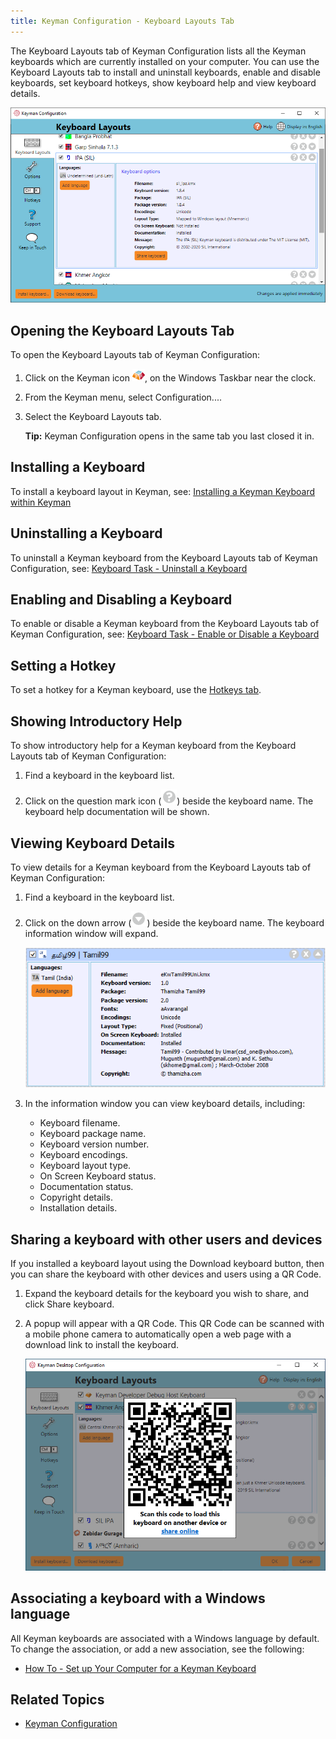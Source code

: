 ```yaml
---
title: Keyman Configuration - Keyboard Layouts Tab
---
```


The Keyboard Layouts tab of Keyman Configuration lists all the Keyman
keyboards which are currently installed on your computer. You can use
the Keyboard Layouts tab to install and uninstall keyboards, enable and
disable keyboards, set keyboard hotkeys, show keyboard help and view
keyboard details.

![](../../desktop_images/tab-layout.png)

## Opening the Keyboard Layouts Tab

To open the Keyboard Layouts tab of Keyman Configuration:

1.  Click on the Keyman icon ![](../../desktop_images/icon-keyman.png), on the
    Windows Taskbar near the clock.

2.  From the Keyman menu, select Configuration....

3.  Select the Keyboard Layouts tab.

    **Tip:**
    Keyman Configuration opens in the same tab you last closed it in.

## Installing a Keyboard

To install a keyboard layout in Keyman, see: [Installing a Keyman Keyboard within Keyman](../../start/download-and-install-keyboard)

## Uninstalling a Keyboard

To uninstall a Keyman keyboard from the Keyboard Layouts tab of Keyman
Configuration, see: [Keyboard Task - Uninstall a Keyboard](../uninstall-keyboard)

## Enabling and Disabling a Keyboard

To enable or disable a Keyman keyboard from the Keyboard Layouts tab of
Keyman Configuration, see: [Keyboard Task - Enable or Disable a Keyboard](../enable-or-disable-keyboard)

## Setting a Hotkey

To set a hotkey for a Keyman keyboard, use the [Hotkeys tab](hotkeys).

## Showing Introductory Help

To show introductory help for a Keyman keyboard from the Keyboard
Layouts tab of Keyman Configuration:

1.  Find a keyboard in the keyboard list.

2.  Click on the question mark icon
    (![](../../desktop_images/icon-introductory-help.png)) beside the keyboard
    name. The keyboard help documentation will be shown.

## Viewing Keyboard Details

To view details for a Keyman keyboard from the Keyboard Layouts tab of
Keyman Configuration:

1.  Find a keyboard in the keyboard list.

2.  Click on the down arrow
    (![](../../desktop_images/keyboards-downarrow.png)) beside the keyboard
    name. The keyboard information window will expand.

    ![](../../desktop_images/keyboards-hotkey.png)

3.  In the information window you can view keyboard details, including:

    -   Keyboard filename.
    -   Keyboard package name.
    -   Keyboard version number.
    -   Keyboard encodings.
    -   Keyboard layout type.
    -   On Screen Keyboard status.
    -   Documentation status.
    -   Copyright details.
    -   Installation details.

## Sharing a keyboard with other users and devices

If you installed a keyboard layout using the Download keyboard button,
then you can share the keyboard with other devices and users using a QR
Code.

1.  Expand the keyboard details for the keyboard you wish to share, and
    click Share keyboard.

2.  A popup will appear with a QR Code. This QR Code can be scanned with
    a mobile phone camera to automatically open a web page with a
    download link to install the keyboard.

    ![](../../desktop_images/keyboard-share.png)

## Associating a keyboard with a Windows language

All Keyman keyboards are associated with a Windows language by default.
To change the association, or add a new association, see the following:

-   [How To - Set up Your Computer for a Keyman Keyboard](../../start/configure-computer)

## Related Topics

-   [Keyman Configuration](../config/)
